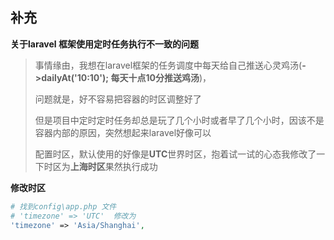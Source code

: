 

## **补充**

**关于laravel 框架使用定时任务执行不一致的问题**

> 事情缘由，我想在laravel框架的任务调度中每天给自己推送心灵鸡汤(**->dailyAt('10:10'); 每天十点10分推送鸡汤**)，
>
> 问题就是，好不容易把容器的时区调整好了
>
> 但是项目中定时定时任务却总是玩了几个小时或者早了几个小时，因该不是容器内部的原因，突然想起来laravel好像可以
>
> 配置时区，默认使用的好像是**UTC**世界时区，抱着试一试的心态我修改了一下时区为**上海时区**果然执行成功

**修改时区**

```php
# 找到config\app.php 文件
# 'timezone' => 'UTC'  修改为
'timezone' => 'Asia/Shanghai',  
```

